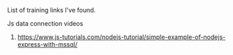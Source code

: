 List of training links I've found.

Js data connection videos

1. https://www.js-tutorials.com/nodejs-tutorial/simple-example-of-nodejs-express-with-mssql/ 